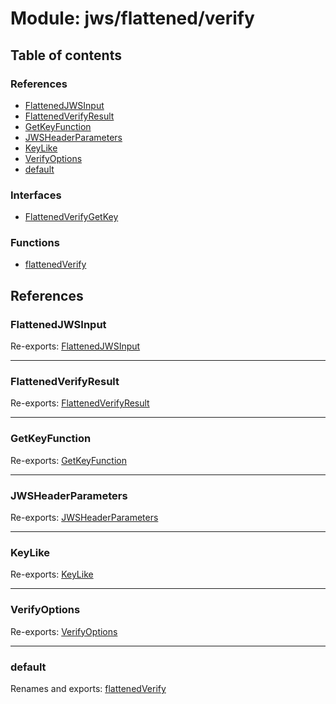 # Module: jws/flattened/verify

## Table of contents

### References

- [FlattenedJWSInput](jws_flattened_verify.md#flattenedjwsinput)
- [FlattenedVerifyResult](jws_flattened_verify.md#flattenedverifyresult)
- [GetKeyFunction](jws_flattened_verify.md#getkeyfunction)
- [JWSHeaderParameters](jws_flattened_verify.md#jwsheaderparameters)
- [KeyLike](jws_flattened_verify.md#keylike)
- [VerifyOptions](jws_flattened_verify.md#verifyoptions)
- [default](jws_flattened_verify.md#default)

### Interfaces

- [FlattenedVerifyGetKey](../interfaces/jws_flattened_verify.FlattenedVerifyGetKey.md)

### Functions

- [flattenedVerify](../functions/jws_flattened_verify.flattenedVerify.md)

## References

### FlattenedJWSInput

Re-exports: [FlattenedJWSInput](../interfaces/types.FlattenedJWSInput.md)

___

### FlattenedVerifyResult

Re-exports: [FlattenedVerifyResult](../interfaces/types.FlattenedVerifyResult.md)

___

### GetKeyFunction

Re-exports: [GetKeyFunction](../interfaces/types.GetKeyFunction.md)

___

### JWSHeaderParameters

Re-exports: [JWSHeaderParameters](../interfaces/types.JWSHeaderParameters.md)

___

### KeyLike

Re-exports: [KeyLike](../types/types.KeyLike.md)

___

### VerifyOptions

Re-exports: [VerifyOptions](../interfaces/types.VerifyOptions.md)

___

### default

Renames and exports: [flattenedVerify](../functions/jws_flattened_verify.flattenedVerify.md)
